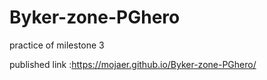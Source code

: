 # Byker-zone-PGhero

practice of milestone 3

published link :https://mojaer.github.io/Byker-zone-PGhero/
